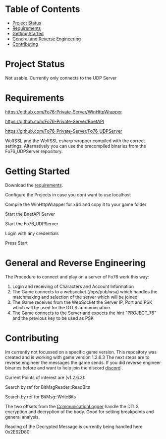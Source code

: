 Table of Contents
=================

* [Project Status](#project-status)
* [Requirements](#requirements)
* [Getting Started](#getting-started)
* [General and Reverse Engineering](#general-and-reverse-engineering)
* [Contributing](#contributing)

# Project Status
Not usable. Currently only connects to the UDP Server

# Requirements
https://github.com/Fo76-Private-Server/WinHttpWrapper

https://github.com/Fo76-Private-Server/BnetAPI

https://github.com/Fo76-Private-Server/Fo76_UDPServer

WolfSSL and the WolfSSL csharp wrapper compiled with the correct settings. Alternatively you can use the precompiled binaries
from the Fo76_UDPServer repository.

# Getting Started
Download the [requirements](#requirements).

Configure the Projects in case you dont want to use localhost

Compile the WinHttpWrapper for x64 and copy it to your game folder

Start the BnetAPI Server

Start the Fo76_UDPServer

Login with any credentials

Press Start

# General and Reverse Engineering
The Procedure to connect and play on a server of Fo76 work this way:
1. Login and receiving of Characters and Account Information 
2. The Game connects to a websocket (/bps/pub/wsa) which handles the matchmaking and selection of the server which will be joined
3. The Game receives from the WebSocket the Server IP, Port and PSK which will be used for the DTLS communication
4. The Game connects to the Server and expects the hint "PROJECT_76" and the previous key to be used as PSK 

# Contributing
Im currently not focussed on a specific game version. This repository was created and is working with game version 1.2.6.3
The next steps are to reverse engineer the messages the game sends. If you did reverse engineer binaries before and want to help
join the discord [discord](https://discord.gg/p8FXc9k) .

Current Points of interest are (v1.2.6.3):

Search by ref for BitMsgReader::ReadBits

Search by ref for BitMsg::WriteBits

The two offsets from the [CommunicationLogger](https://github.com/Fo76-Private-Server/Tools/blob/master/CommunicationLogger/fo76_GameCommunication.js#L4) handle the
DTLS encryption and decryption of the body. Good for setting breakpoints and general analysis.

Reading of the Decrypted Message is currently being handled here 0x2E62D80
